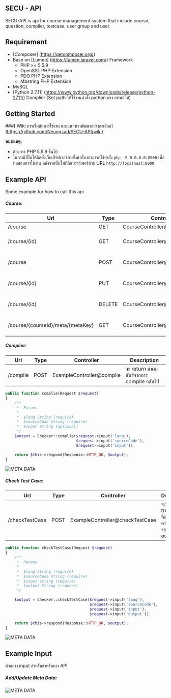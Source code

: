 ## SECU - API

SECU-API is api for course management system that include course, question, complier, testcase, user group and user. 

## Requirement

- [Composer] (https://getcomposer.org/)
- Base on [Lumen] (https://lumen.laravel.com/) Framework
  - PHP >= 5.5.9
  - OpenSSL PHP Extension
  - PDO PHP Extension
  - Mbstring PHP Extension
- MySQL
- [Python 2.7.11] (https://www.python.org/downloads/release/python-2711/) Complier (Set path ให้ใช้งานคำสั่ง python ตรง cmd ได้)

## Getting Started

###[ Wiki การเริ่มต้นการใช้งาน และแนวทางพัฒนาอย่างละเอียด] (https://github.com/Neungzad/SECU-API/wiki)

**หมายเหตุ:** 
- ต้องการ PHP 5.5.9 ขึ้นไป
- ในกรณีที่ไม่ได้ติดตั้งเว็บเซิร์ฟเวอร์ภายในเครื่องสามารถใช้คำสั่ง `php -S 0.0.0.0:8000` เพื่อทดสอบการใช้งาน หลังจากนั้นให้เปิดเบราว์เซอร์ด้วย URL `http://localhost:8000`

## Example API

Some example for how to call this api

##### Course:
| Url | Type | Controller | Description |
|---------------|----------|--------------|----------------------------------------------------------------|
| /course | GET | CourseController@all | All Courses |
| /course/{id} | GET | CourseController@get | Fetch Courses By id  |
| /course | POST | CourseController@add | Create a course record |
| /course/{id} | PUT | CourseController@put | Update Course by id |
| /course/{id} | DELETE | CourseController@remove | Delete Courses by id |
| /course/{courseId}/meta/{metaKey} | GET | CourseController@getMetaByKey | [example] Get only meta value |

##### Complier:
| Url | Type | Controller | Description |
|---------------|----------|--------------|----------------------------------------------------------------|
| /complie | POST | ExampleController@complie | จะ return ค่าผมลัพธ์จากการ compile กลับไป |

```PHP
public function complie(Request $request)
{   
    /**
     *  Params
     *
     *  $lang String (require)
     *  $sourceCode String (require)
     *  $input String (optional) 
     */
    $output = Checker::complie($request->input('lang'), 
                               $request->input('sourceCode'), 
                               $request->input('input'));

    return $this->respond(Response::HTTP_OK, $output);
}
```

![META DATA](https://dl.dropboxusercontent.com/s/ilo6zdsvsgo7lha/2016-04-06_121440_cr2.png)

##### Check Test Case:
| Url | Type | Controller | Description |
|---------------|----------|--------------|----------------------------------------------------------------|
| /checkTestCase | POST | ExampleController@checkTestCase | จะ return ค่า true หรือ false โดยเช็คความเท่ากันของ input กับ output | 

```PHP
public function checkTestCase(Request $request)
{   
    /**
     *  Params
     *
     *  $lang String (require)
     *  $sourceCode String (require)
     *  $input String (require) 
     *  $output String (require) 
     */

    $output = Checker::checkTestCase($request->input('lang'), 
                                     $request->input('sourceCode'), 
                                     $request->input('input'), 
                                     $request->input('output'));

    return $this->respond(Response::HTTP_OK, $output);
}
```

![META DATA](https://dl.dropboxusercontent.com/s/g4zoayht4aepyyo/check-test-case.png)

## Example Input 

ตัวอย่าง input สำหรับสำหรับบาง API

##### Add/Update Meta Data: 

![META DATA](https://dl.dropboxusercontent.com/s/2a3syezpt6su4q4/Meta-01.png)
